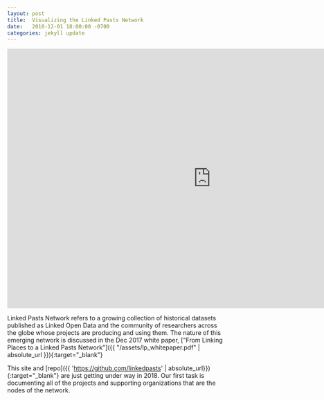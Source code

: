 ```yaml
---
layout: post
title:  Visualizing the Linked Pasts Network
date:   2018-12-01 18:00:00 -0700
categories: jekyll update
---
```


<iframe
  src="https://embed.kumu.io/d80e653fc456b4471103b9db5f30f01d?settings=0"
  width="940" height="600" frameborder="0"></iframe>


Linked Pasts Network refers to a growing collection of historical datasets published as Linked Open Data and the community of researchers across the globe whose projects are producing and using them. The nature of this emerging network is discussed in the Dec 2017 white paper, ["From Linking Places to a Linked Pasts Network"]({{ "/assets/lp_whitepaper.pdf" | absolute_url }}){:target="_blank"}

This site and [repo]({{ 'https://github.com/linkedpasts' | absolute_url}}){:target="_blank"} are just getting under way in 2018. Our first task is documenting all of the projects and supporting organizations that are the nodes of the network.
